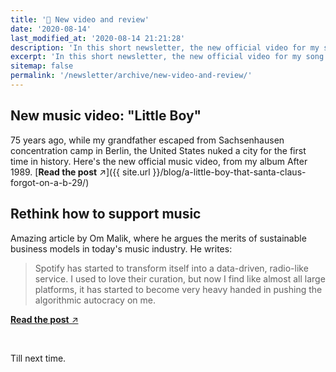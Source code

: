 ```yaml
---
title: '🎥 New video and review'
date: '2020-08-14'
last_modified_at: '2020-08-14 21:21:28'
description: 'In this short newsletter, the new official video for my song Little Boy and a reading suggestion about how to better support music creators.'
excerpt: 'In this short newsletter, the new official video for my song <em>Little Boy</em> and a reading suggestion about how to better support music creators.'
sitemap: false
permalink: '/newsletter/archive/new-video-and-review/'
---
```

## New music video: "Little Boy"

75 years ago, while my grandfather escaped from
Sachsenhausen concentration camp in Berlin, the United States nuked a city for the first time in history. Here's the new official music video, from my album After 1989. [**Read the post**&nbsp;↗︎]({{ site.url }}/blog/a-little-boy-that-santa-claus-forgot-on-a-b-29/)

## Rethink how to support music

Amazing article by Om Malik, where he argues the merits of sustainable business models in today's music industry. He writes: 

> Spotify has started to transform itself into a data-driven, radio-like service. I used to love their curation, but now I find like almost all large platforms, it has started to become very heavy handed in pushing the algorithmic autocracy on me.

[**Read the post**&nbsp;↗︎](https://om.co/2020/04/10/streaming-music-is-easy-and-thats-the-problem-why-we-need-to-rethink-how-to-support-music-and-creativity/)

<br>

Till next time.